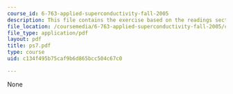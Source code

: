 ```yaml
---
course_id: 6-763-applied-superconductivity-fall-2005
description: This file contains the exercise based on the readings section.
file_location: /coursemedia/6-763-applied-superconductivity-fall-2005/c134f495b75caf9b6d865bcc504c67c0_ps7.pdf
file_type: application/pdf
layout: pdf
title: ps7.pdf
type: course
uid: c134f495b75caf9b6d865bcc504c67c0

---
```

None